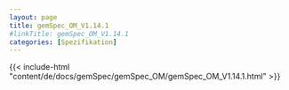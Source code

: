 ```yaml
---
layout: page
title: gemSpec_OM_V1.14.1
#linkTitle: gemSpec_OM_V1.14.1
categories: [Spezifikation]
---
```

{{< include-html "content/de/docs/gemSpec/gemSpec_OM/gemSpec_OM_V1.14.1.html" >}}